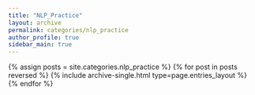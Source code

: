 ```yaml
---
title: "NLP_Practice"
layout: archive
permalink: categories/nlp_practice
author_profile: true
sidebar_main: true
---
```


{% assign posts = site.categories.nlp_practice %}
{% for post in posts reversed %} {% include archive-single.html type=page.entries_layout %} {% endfor %}